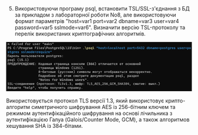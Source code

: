 5. Використовуючи програму psql, встановити TSL/SSL-з'єднання з БД за прикладом з лабораторної роботи No8, але
   використовуючи формат параметрів "host=var1 port=var2 dbname=var3 user=var4 password=var5 sslmode=var6".
   Визначити версію TSL-протоколу та перелік використаних криптографічних алгоритмів.

![img_5.png](images/img_5.png)

Використовується протокол TLS версії 1.3, який використовує крипто-алгоритм симетричного шифрування AES із 256-бітним
ключем та режимом аутентифікаційного шифрування на основі лічильника з аутентифікацією Галуа (Galois/Counter Mode,
GCM), а також алгоритмов хешування SHA із 384-бітами.